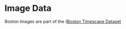Image Data
==========

Boston Images are part of the ([Boston Timescape Dataset](http://www.mit.edu/~adalca/proj/boston/small_1/)
